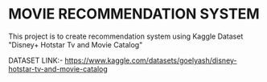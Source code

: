# MOVIE RECOMMENDATION SYSTEM
This project is to create recommendation system using Kaggle Dataset "Disney+ Hotstar Tv and Movie Catalog"

DATASET LINK:- https://www.kaggle.com/datasets/goelyash/disney-hotstar-tv-and-movie-catalog
